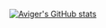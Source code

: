 [![Aviger's GitHub stats](https://github-readme-stats.vercel.app/api?username=avigeris)](https://github.com/avigeris/github-readme-stats)
